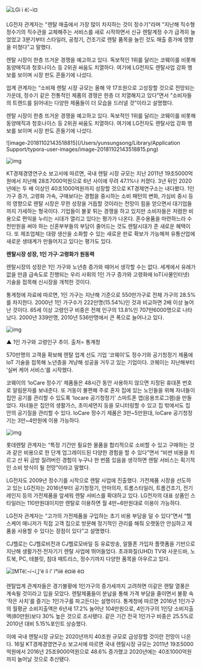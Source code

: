 ![LGì ì ë¦¬ì¤](http://image.thebell.co.kr/news/photo/2018/05/29/2018052901000489700030411_l.jpg)





LG전자 관계자는 "렌탈 매출에서 가장 많이 차지하는 것이 정수기"라며 "지난해 직수형 정수기의 직수관을 교체해주는 서비스를 새로 시작하면서 신규 렌탈계정 수가 급격히 늘었었고 3분기부터 스타일러, 공청기, 건조기로 렌탈 품목을 늘린 것도 매출 증가에 영향을 미쳤다"고 말했다.

렌탈 시장이 한층 뜨거운 경쟁을 예고하고 있다. 독보적인 1위를 달리는 코웨이를 비롯해 동양매직과 청호나이스 등 2위권 싸움도 치열하다. 여기에 LG전자도 렌탈사업 강화 행보를 보이며 시장 판도 흔들기에 나섰다.

업계 관계자는 “소비재 렌탈 시장 규모는 올해 약 17조원으로 고성장할 것으로 전망되는 가운데, 정수기 같은 전통적인 제품의 경쟁은 한층 더 치열해지고 있다”면서 “소비자들의 트렌드를 읽어내는 다양한 제품들이 더 모습을 드러낼 것”이라고 설명했다.

렌탈 시장이 한층 뜨거운 경쟁을 예고하고 있다. 독보적인 1위를 달리는 코웨이를 비롯해 동양매직과 청호나이스 등 2위권 싸움도 치열하다. 여기에 LG전자도 렌탈사업 강화 행보를 보이며 시장 판도 흔들기에 나섰다.



![image-20181102143518815](/Users/yunsungsong/Library/Application Support/typora-user-images/image-20181102143518815.png)

![img](http://www.econovill.com/news/photo/201803/334191_196502_140.PNG)



KT경제경영연구소 보고서에 따르면, 국내 렌탈 시장 규모는 지난 2011년 19조5000억원에서 지난해 28조7000억원으로 6년 사이에 무려 47.1%나 커졌다. 3년 뒤인 2020년에는 두 배 이상인 40조1000억원까지 성장할 것으로 KT경제연구소는 내다봤다. 1인 가구 증가, 고령화 가속, 구매보다는 경험을 중시하는 소비 패턴의 변화, 가심비 중시 등의 영향으로 렌탈 시장은 무한 성장을 거듭할 것이라는 전망이 힘을 얻으면서 대기업들까지 가세하는 형국이다. 기업들이 불꽃 튀는 경쟁을 하고 있지만 소비자들은 저렴한 비용으로 편익을 누리는 시대가 열리고 있다는 평가가 나온다. 혼수용품을 마련하느라 수천만원을 써야 하는 신혼부부들의 부담이 줄어드는 것도 렌탈시대가 준 새로운 혜택이다. 또 제조업체는 대량 생산을 소화할 수 있는 새로운 판로 확보가 가능해져 유통산업에 새로운 생태계가 만들어지고 있다는 평가도 있다.



**렌탈시장 성장, 1인 가구·고령화가 원동력**

렌탈시장의 성장은 1인 가구와 노년층 증가와 떼어서 생각할 수는 없다. 세계에서 유례가 없을 만큼 급속도로 진행되는 우리 사회의 1인 가구 증가와 고령화에 IoT(사물인터넷) 기술을 접목해 신시장을 개척한 것이다.

통계청에 자료에 따르면, 1인 가구는 지난해 기준으로 550만가구로 전체 가구의 28.5%를 차지한다. 2000년 1인 가구수가 222만명(15.54%)인 것과 비교하면 2배 이상 늘어난 것이다. 65세 이상 고령인구 비중은 전체 인구의 13.8%인 707만6000명으로 나타났다. 2000년 339만명, 2010년 536만명에서 큰 폭으로 늘어나고 있다.





![img](http://www.econovill.com/news/photo/201803/334191_196500_108.PNG)



▲ 1인 가구와 고령인구 추이. 출처= 통계청



570만명의 고객을 확보해 렌탈 업계 선도 기업 ‘코웨이’도 정수기와 공기청정기 제품에 IoT 기술을 접목해 노년층을 겨냥해 성공을 거두고 있는 기업이다. 코웨이는 지난해부터 ‘실버 케어 서비스’를 시작했다.

코웨이의 ‘IoCare 정수기’ 제품들은 48시간 동안 사용하지 않으면 지정된 휴대폰 번호로 알림문자를 보내준다. 또 거동이 불편해 주로 혼자 집에 있는 노인들을 위해 자녀들이 집안 공기를 관리할 수 있도록 ‘Iocare 공기청정기’ 스마트폰 앱(응용프로그램)을 만들었다. 자녀들은 집안의 생활가스, 초미세먼지 등을 모니터링할 수 있고 집 밖에서도 집 안의 공기질을 관리할 수 있다. IoCare 정수기 제품은 3만~5만원대, IoCare 공기청정기는 3만~4만원에 이용 가능하다.



![img](http://www.econovill.com/news/photo/201803/334191_196499_748.PNG)





롯데렌탈 관계자는 “특정 기간만 필요한 물품을 합리적으로 소비할 수 있고 구매하는 것과 같은 비용으로 한 단계 업그레이드된 다양한 경험을 할 수 있다”면서 “비싼 비용을 치르고 산 뒤 금방 질려버린 경험이 누구나 한 번쯤 있음을 생각하면 렌탈 서비스는 획기적인 소비 방식이 될 전망”이라고 말했다.



LG전자도 2009년 정수기를 시작으로 렌탈 사업에 진출했다. 가전제품 시장을 선도하고 있는 LG전자는 2016년부터 공기청정기, 안마의자, 트롬스타일러, 트롬건조기, 전기레인지 등의 가전제품을 앞세워 렌탈 서비스를 확대하고 있다. LG전자의 대표 상품인 스타일러는 110만원대이지만 렌탈로 이용하면 월 4만~6만원대로 이용이 가능하다.

LG전자 관계자는 “고가의 가전제품을 구입하는 초기 비용 부담을 덜 수 있다”면서 “헬스케어 매니저가 직접 고객 집으로 방문해 정기적인 관리를 해줘 오랫동안 안심하고 제품을 사용할 수 있다는 장점이 있다”고 설명했다.

CJ헬로는 CJ헬로비전과 CJ헬로모바일 등 유료방송, 알뜰폰 가입자 플랫폼을 기반으로 지난해 생활가전·전자기기 렌탈 사업에 뛰어들었다. 초과화질(UHD) TV와 사운드바, 노트북, PC, 테블릿, 침대 매트리스, 정수기까지 다양한 품목을 아우르고 있다.



![[MTë¦¬í¬í¸]'ë íì í' ì°ìíë ë¤íë ë¤](http://thumb.mt.co.kr/06/2018/03/2018031615335746218_3.jpg)

렌탈업계 관계자들은 경기불황에 1인가구의 증가세까지 고려하면 이같은 렌탈 열풍은 계속될 것이라고 입을 모았다. 렌탈제품들이 분납을 통해 가격 부담을 줄이면서 불황 속 ‘작은 사치’를 즐기는 1인가구를 파고든다는 설명이다. 통계청에 따르면 2016년 1인가구의 월평균 소비지출액은 6년새 17.2% 늘어난 104만원으로, 4인가구의 1인당 소비지출액(80만원)보다 30% 높은 것으로 조사됐다. 같은 기간 전국 1인가구 비중은 25.5%로 2010년 대비 5.15%포인트 상승했다.

이에 국내 렌탈시장 규모는 2020년까지 40조원 규모로 급성장할 것이란 전망이 나온다. 16일 KT경제경영연구소 보고서에 따르면 국내 렌탈시장 규모는 2011년 19조5000억원에서 2016년 25조9000억원으로 48.6% 증가했고 2020년에는 40조1000억원까지 늘어날 것으로 추산됐다. 



